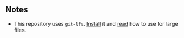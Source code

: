 ## Notes
* This repository uses `git-lfs`. [Install](https://github.com/git-lfs/git-lfs/wiki/Installation) it and [read](https://github.com/git-lfs/git-lfs/wiki/Tutorial) how to use for large files.
